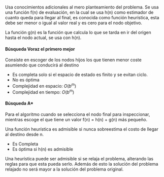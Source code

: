 Usa conocimientos adicionales al mero planteamiento del problema.
Se usa una función f(n) de evaluación, en la cual se usa h(n) como estimador de cuanto queda para llegar al final, es conocida como función heurística, esta debe ser menor o igual al valor real y es cero para el nodo objetivo.

La función g(n) es la función que calcula lo que se tarda en ir del origen hasta el nodo actual, se usa con h(n).

#### Búsqueda Voraz el primero mejor
Consiste en escoger de los nodos hijos los que tienen menor coste asumiendo que conducirá al destino
+ Es completa solo si el espacio de estado es finito y se evitan ciclo.
+ No es óptima
+ Complejidad en espacio: $O(b^m)$
+ Complejidad en tiempo: $O(b^m)$

#### Búsqueda A*
Para el algoritmo cuando se selecciona el nodo final para inspeccionar, mientras escoge el que tiene un valor f(n) = h(n) + g(n) más pequeño.

Una función heurística es admisible si nunca sobreestima el costo de llegar al destino desde n.
+ Es Completa
+ Es óptima si h(n) es admisible

Una heurística puede ser admisible si se relaja el problema, alterando las reglas para que esta pueda serlo. Además de esto la solución del problema relajado no será mayor a la solución del problema original.